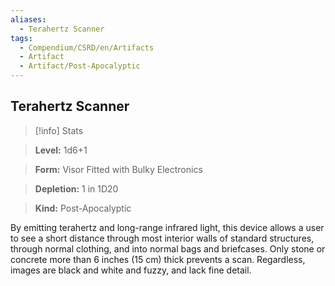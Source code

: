 ```yaml
---
aliases:
  - Terahertz Scanner
tags:
  - Compendium/CSRD/en/Artifacts
  - Artifact
  - Artifact/Post-Apocalyptic
---
```

  
    
## Terahertz Scanner    
>[!info] Stats    
> **Level:** 1d6+1    
> **Form:** Visor Fitted with Bulky Electronics    
> **Depletion:** 1 in 1D20    
> **Kind:** Post-Apocalyptic  
    
By emitting terahertz and long-range infrared light, this device allows a user to see a short distance through most interior walls of standard structures, through normal clothing, and into normal bags and briefcases. Only stone or concrete more than 6 inches (15 cm) thick prevents a scan. Regardless, images are black and white and fuzzy, and lack fine detail.